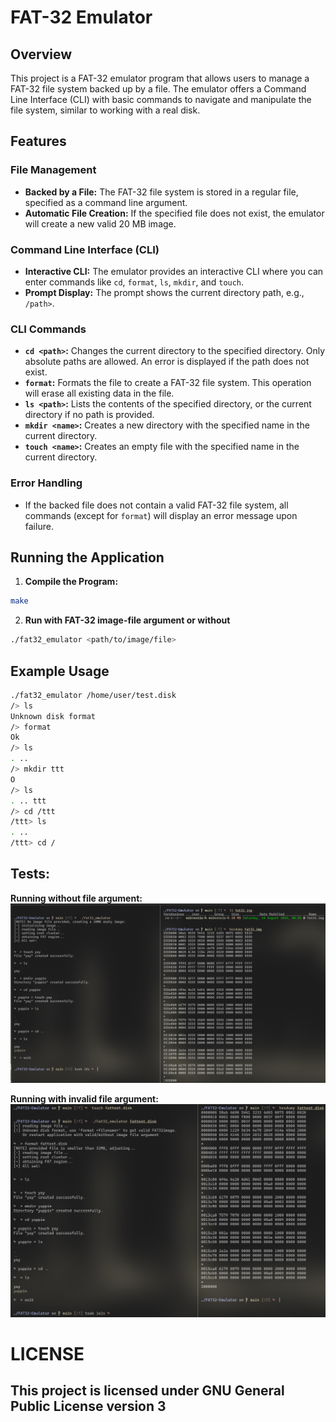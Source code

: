 # FAT-32 Emulator

## Overview

This project is a FAT-32 emulator program that allows users to manage a FAT-32 file system backed up by a file. The emulator offers a Command Line Interface (CLI) with basic commands to navigate and manipulate the file system, similar to working with a real disk.

## Features

### File Management

- **Backed by a File:** The FAT-32 file system is stored in a regular file, specified as a command line argument.
- **Automatic File Creation:** If the specified file does not exist, the emulator will create a new valid 20 MB image.

### Command Line Interface (CLI)

- **Interactive CLI:** The emulator provides an interactive CLI where you can enter commands like `cd`, `format`, `ls`, `mkdir`, and `touch`.
- **Prompt Display:** The prompt shows the current directory path, e.g., `/path>`.

### CLI Commands

- **`cd <path>`:** Changes the current directory to the specified directory. Only absolute paths are allowed. An error is displayed if the path does not exist.
- **`format`:** Formats the file to create a FAT-32 file system. This operation will erase all existing data in the file.
- **`ls <path>`:** Lists the contents of the specified directory, or the current directory if no path is provided.
- **`mkdir <name>`:** Creates a new directory with the specified name in the current directory.
- **`touch <name>`:** Creates an empty file with the specified name in the current directory.

### Error Handling

- If the backed file does not contain a valid FAT-32 file system, all commands (except for `format`) will display an error message upon failure.

## Running the Application

1. **Compile the Program:**

```sh
make
```

2. **Run with FAT-32 image-file argument or without**

```sh
./fat32_emulator <path/to/image/file>
```

## Example Usage

```sh
./fat32_emulator /home/user/test.disk
/> ls
Unknown disk format
/> format
Ok
/> ls
. ..
/> mkdir ttt
O
/> ls
. .. ttt
/> cd /ttt
/ttt> ls
. ..
/ttt> cd /
```

## Tests:

**Running without file argument:**
![without_arg](assets/no_image_arg.png)

**Running with invalid file argument:**
![invalid_arg](assets/invalid_image_arg.png)

# LICENSE

## This project is licensed under GNU General Public License version 3
